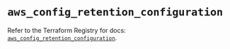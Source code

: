 # `aws_config_retention_configuration`

Refer to the Terraform Registry for docs: [`aws_config_retention_configuration`](https://registry.terraform.io/providers/hashicorp/aws/5.90.1/docs/resources/config_retention_configuration).
